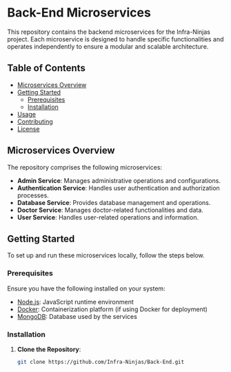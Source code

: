 # Back-End Microservices

This repository contains the backend microservices for the Infra-Ninjas project. Each microservice is designed to handle specific functionalities and operates independently to ensure a modular and scalable architecture.

## Table of Contents

- [Microservices Overview](#microservices-overview)
- [Getting Started](#getting-started)
  - [Prerequisites](#prerequisites)
  - [Installation](#installation)
- [Usage](#usage)
- [Contributing](#contributing)
- [License](#license)

## Microservices Overview

The repository comprises the following microservices:

- **Admin Service**: Manages administrative operations and configurations.
- **Authentication Service**: Handles user authentication and authorization processes.
- **Database Service**: Provides database management and operations.
- **Doctor Service**: Manages doctor-related functionalities and data.
- **User Service**: Handles user-related operations and information.

## Getting Started

To set up and run these microservices locally, follow the steps below.

### Prerequisites

Ensure you have the following installed on your system:

- [Node.js](https://nodejs.org/): JavaScript runtime environment
- [Docker](https://www.docker.com/): Containerization platform (if using Docker for deployment)
- [MongoDB](https://www.mongodb.com/): Database used by the services

### Installation

1. **Clone the Repository**:

   ```bash
   git clone https://github.com/Infra-Ninjas/Back-End.git




